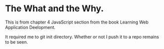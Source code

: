 # The What and the Why.

This is from chapter 4 JavaScript section from the book 
Learning Web Application Deelopment. 

It required me to git init directory. Whether or not I push it to a
repo remains to be seen. 
